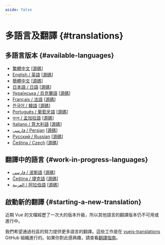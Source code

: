 ```yaml
---
aside: false
---
```


# 多語言及翻譯 {#translations}

## 多語言版本 {#available-languages}

- [繁體中文](https://hk.vuejs.org) [[源碼](https://github.com/vuejs-translations/docs-zh-hk)]
- [English / 英語](https://vuejs.org/) [[源碼](https://github.com/vuejs/docs)]
- [簡體中文](https://cn.vuejs.org/) [[源碼](https://github.com/vuejs-translations/docs-zh-cn)]
- [日本語 / 日語](https://ja.vuejs.org/) [[源碼](https://github.com/vuejs-translations/docs-ja)]
- [Українська / 烏克蘭語](https://ua.vuejs.org/) [[源碼](https://github.com/vuejs-translations/docs-uk)]
- [Français / 法語](https://fr.vuejs.org) [[源碼](https://github.com/vuejs-translations/docs-fr)]
- [한국어 / 韓語](https://ko.vuejs.org) [[源碼](https://github.com/vuejs-translations/docs-ko)]
- [Português / 葡萄牙語](https://pt.vuejs.org) [[源碼](https://github.com/vuejs-translations/docs-pt)]
- [বাংলা / 孟加拉語](https://bn.vuejs.org) [[源碼](https://github.com/vuejs-translations/docs-bn)]
- [Italiano / 意大利語](https://it.vuejs.org) [[源碼](https://github.com/vuejs-translations/docs-it)]
- [فارسی / Persian](https://fa.vuejs.org) [[源碼](https://github.com/vuejs-translations/docs-fa)]
- [Русский / Russian](https://ru.vuejs.org/) [[源碼](https://github.com/vuejs-translations/docs-ru)]
- [Čeština / Czech](https://cs.vuejs.org/) [[源碼](https://github.com/vuejs-translations/docs-cs)]

## 翻譯中的語言 {#work-in-progress-languages}

- [فارسی / 波斯語](https://fa.vuejs.org/) [[源碼](https://github.com/vuejs-translations/docs-fa)]
- [Čeština / 捷克語](https://cs.vuejs.org/) [[源碼](https://github.com/vuejs-translations/docs-cs)]
- [العربية / 阿拉伯語](https://ar.vuejs.org/) [[源碼](https://github.com/vuejs-translations/docs-ar)]

## 啟動新的翻譯 {#starting-a-new-translation}

近期 Vue 的文檔經歷了一次大的版本升級，所以其他語言的翻譯版本仍不可用或進行中。

我們希望通過社區的努力提供更多語言的翻譯。這些工作是在 [vuejs-translations](https://github.com/vuejs-translations/) GitHub 組織進行的。如果你對此感興趣，請查看[翻譯指南](https://github.com/vuejs-translations/guidelines/blob/main/README.md)。
